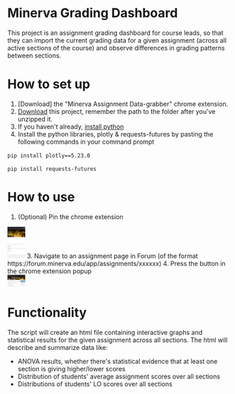 # Minerva Grading Dashboard
This project is an assignment grading dashboard for course leads, so that they can import the current grading data for a given assignment (across all active sections of the course) and observe differences in grading patterns between sections.

# How to set up
1. [Download] the "Minerva Assignment Data-grabber" chrome extension.
2. [Download](https://github.com/g-nilsson/Grading-Dashboard/archive/refs/heads/main.zip) this project, remember the path to the folder after you've unzipped it.
3. If you haven't already, [install python](https://www.python.org/downloads/)
4. Install the python libraries, plotly & requests-futures by pasting the following commands in your command prompt <br>
```
pip install plotly==5.23.0
```
```
pip install requests-futures
```

# How to use
1. (Optional) Pin the chrome extension<br>
<img src="https://github.com/g-nilsson/public_files/blob/main/pin_extension.gif" width="40" />
3. Navigate to an assignment page in Forum (of the format https://forum.minerva.edu/app/assignments/xxxxxx)
4. Press the button in the chrome extension popup<br>
<img src="https://github.com/g-nilsson/public_files/blob/main/using_extension.gif" width="40" />

# Functionality
The script will create an html file containing interactive graphs and statistical results for the given assignment across all sections.
The html will describe and summarize data like:
- ANOVA results, whether there's statistical evidence that at least one section is giving higher/lower scores
- Distribution of students' average assignment scores over all sections
- Distributions of students' LO scores over all sections
